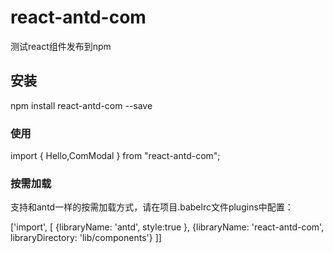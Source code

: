 # react-antd-com

测试react组件发布到npm

## 安装

npm install react-antd-com --save


### 使用

import { Hello,ComModal } from "react-antd-com";


### 按需加载

支持和antd一样的按需加载方式，请在项目.babelrc文件plugins中配置：

['import', [
    {libraryName: 'antd', style:true },
    {libraryName: 'react-antd-com', libraryDirectory: 'lib/components'}
]]